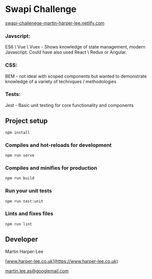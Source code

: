 # Swapi Challenge

[swapi-challenege-martin-harper-lee.netlify.com](https://swapi-challenege-martin-harper-lee.netlify.com)

### Javscript: 
ES6 \ Vue \ Vuex  - Shows knowledge of state management, modern Javascript. Could have also used React \ Redux or Angular.

### CSS:
BEM - not ideal with scoped components but wanted to demonstrate knowledge of a variety of techniques / methodologies

### Tests:
Jest - Basic unit testing for core functionality and components

## Project setup
```
npm install
```

### Compiles and hot-reloads for development
```
npm run serve
```

### Compiles and minifies for production
```
npm run build
```

### Run your unit tests
```
npm run test:unit
```

### Lints and fixes files
```
npm run lint
```
## Developer

Martin Harper-Lee

[www.harper-lee.co.uk](https://www.harper-lee.co.uk)

martin.lee.as@googlemail.com